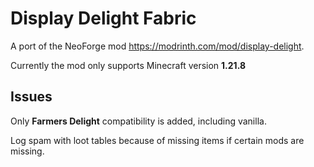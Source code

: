 # Display Delight Fabric
A port of the NeoForge mod https://modrinth.com/mod/display-delight.

Currently the mod only supports Minecraft version **1.21.8**

## Issues
Only **Farmers Delight** compatibility is added, including vanilla.

Log spam with loot tables because of missing items if certain mods are missing.
